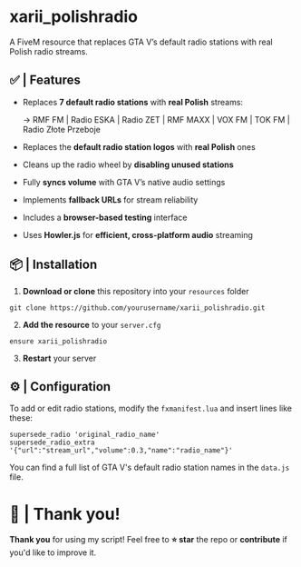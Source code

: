 # xarii_polishradio
A FiveM resource that replaces GTA V’s default radio stations
with real Polish radio streams.

## ✅ | Features
- Replaces **7 default radio stations** with **real Polish** streams:

    -> RMF FM | Radio ESKA | Radio ZET | RMF MAXX | VOX FM | TOK FM | Radio Złote Przeboje
- Replaces the **default radio station logos** with **real Polish** ones
- Cleans up the radio wheel by **disabling unused stations**
- Fully **syncs volume** with GTA V’s native audio settings
- Implements **fallback URLs** for stream reliability
- Includes a **browser-based testing** interface
- Uses **Howler.js** for **efficient, cross-platform audio** streaming

## 📦 | Installation
1. **Download or clone** this repository into your ``resources`` folder
```
git clone https://github.com/yourusername/xarii_polishradio.git
```
2. **Add the resource** to your ``server.cfg``
```
ensure xarii_polishradio
```
3. **Restart** your server

## ⚙️ | Configuration
To add or edit radio stations, modify the ``fxmanifest.lua`` and insert lines like these:
```
supersede_radio 'original_radio_name'
supersede_radio_extra '{"url":"stream_url","volume":0.3,"name":"radio_name"}'
```
You can find a full list of GTA V's default radio station names in the ``data.js`` file.

# 🙏 | Thank you!
**Thank you** for using my script!
Feel free to **⭐ star** the repo or **contribute** if you'd like to improve it.
